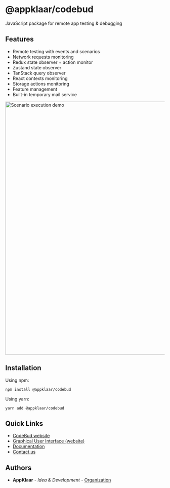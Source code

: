 # @appklaar/codebud

JavaScript package for remote app testing & debugging

## Features
* Remote testing with events and scenarios
* Network requests monitoring
* Redux state observer + action monitor
* Zustand state observer
* TanStack query observer
* React contexts monitoring
* Storage actions monitoring
* Feature management
* Built-in temporary mail service

<img width="800" alt="Scenario execution demo" src="https://github.com/Appklaar/CodeBud/assets/81921589/d4dd2e24-49be-45d5-b210-aa04305cc6f5">

## Installation

Using npm:

```
npm install @appklaar/codebud
```

Using yarn:

```
yarn add @appklaar/codebud
```

## Quick Links

* [CodeBud website](https://codebud.io/)
* [Graphical User Interface (website)](https://app.codebud.io/)
* [Documentation](https://docs.codebud.io/)
* [Contact us](https://t.me/appklaar)

## Authors

* **AppKlaar** - *Idea & Development* - [Organization](https://www.appklaar.com/)
